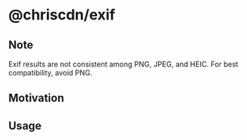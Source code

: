 # @chriscdn/exif

## Note

Exif results are not consistent among PNG, JPEG, and HEIC. For best compatibility, avoid PNG.

## Motivation

## Usage

```js

```
